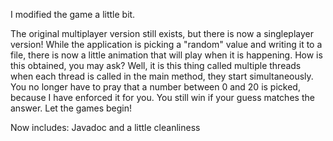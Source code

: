 I modified the game a little bit. 

The original multiplayer version still exists, but there is now a singleplayer version! While the application is picking a "random" value and writing it to a file, there is now a little animation that will play when it is happening. How is this obtained, you may ask? Well, it is this thing called multiple threads when each thread is called in the main method, they start simultaneously. You no longer have to pray that a number between 0 and 20 is picked, because I have enforced it for you. You still win if your guess matches the answer. Let the games begin!

Now includes: Javadoc and a little cleanliness

